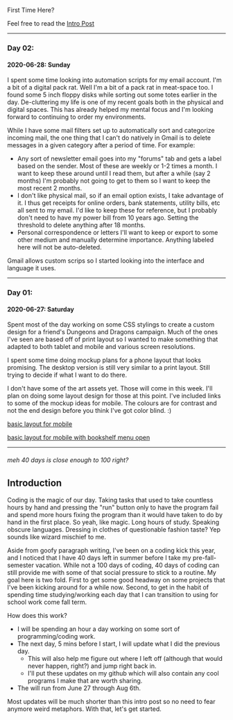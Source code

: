 

First Time Here? 

Feel free to read the [Intro Post](#introduction)

***

### Day 02:
#### 2020-06-28: Sunday
I spent some time looking into automation scripts for my email account. I'm a bit of a digital pack rat. Well I'm a bit of a pack rat in meat-space too. I found some 5 inch floppy disks while sorting out some totes earlier in the day. De-cluttering my life is one of my recent goals both in the physical and digital spaces. This has already helped my mental focus and I'm looking forward to continuing to order my environments. 

While I have some mail filters set up to automatically sort and categorize incoming mail, the one thing that I can't do natively in Gmail is to delete messages in a given category after a period of time. For example:
- Any sort of newsletter email goes into my "forums" tab and gets a label based on the sender. Most of these are weekly or 1-2 times a month. I want to keep these around until I read them, but after a while (say 2 months) I'm probably not going to get to them so I want to keep the most recent 2 months. 
- I don't like physical mail, so if an email option exists, I take advantage of it. I thus get receipts for online orders, bank statements, utility bills, etc all sent to my email. I'd like to keep these for reference, but I probably don't need to have my power bill from 10 years ago. Setting the threshold to delete anything after 18 months. 
- Personal correspondence or letters I'll want to keep or export to some other medium and manually determine importance. Anything labeled here will not be auto-deleted. 

Gmail allows custom scrips so I started looking into the interface and language it uses. 

***

### Day 01:
#### 2020-06-27: Saturday
Spent most of the day working on some CSS stylings to create a custom design for a friend's Dungeons and Dragons campaign. Much of the ones I've seen are based off of print layout so I wanted to make something that adapted to both tablet and mobile and various screen resolutions. 

I spent some time doing mockup plans for a phone layout that looks promising. The desktop version is still very similar to a print layout. Still trying to decide if what I want to do there. 

I don't have some of the art assets yet. Those will come in this week. I'll plan on doing some layout design for those at this point. I've included links to some of the mockup ideas for mobile. The colours are for contrast and not the end design before you think I've got color blind. :)

[basic layout for mobile](iphonecontent.png)

[basic layout for mobile with bookshelf menu open](iphonebookshelf.png)

***



###### *meh 40 days is close enough to 100 right?*
## Introduction

Coding is the magic of our day. Taking tasks that used to take countless hours by hand and pressing the "run" button only to have the program fail and spend more hours fixing the program than it would have taken to do by hand in the first place. So yeah, like magic. Long hours of study. Speaking obscure languages. Dressing in clothes of questionable fashion taste? Yep sounds like wizard mischief to me. 

Aside from goofy paragraph writing, I've been on a coding kick this year, and I noticed that I have 40 days left in summer before I take my pre-fall-semester vacation. While not a 100 days of coding, 40 days of coding can still provide me with some of that social pressure to stick to a routine. My goal here is two fold. First to get some good headway on some projects that I've been kicking around for a while now. Second, to get in the habit of spending time studying/working each day that I can transition to using for school work come fall term. 

How does this work? 
- I will be spending an hour a day working on some sort of programming/coding work. 
- The next day, 5 mins before I start, I will update what I did the previous day. 
  - This will also help me figure out where I left off (although that would never happen, right?) and jump right back in. 
  - I'll put these updates on my github which will also contain any cool programs I make that are worth sharing. 
- The will run from June 27 through Aug 6th.

Most updates will be much shorter than this intro post so no need to fear anymore weird metaphors. 
With that, let's get started.  

